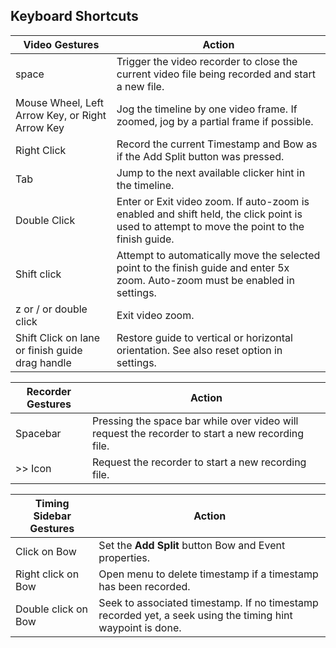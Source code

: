 ## Keyboard Shortcuts

| Video Gestures | Action |
| --- | --- |
| space | Trigger the video recorder to close the current video file being recorded and start a new file. |
| Mouse Wheel, Left Arrow Key, or Right Arrow Key | Jog the timeline by one video frame.  If zoomed, jog by a partial frame if possible. |
| Right Click | Record the current Timestamp and Bow as if the Add Split button was pressed. | 
| Tab | Jump to the next available clicker hint in the timeline. |
| Double Click | Enter or Exit video zoom.  If auto-zoom is enabled and shift held, the click point is used to attempt to move the point to the finish guide. |
| Shift click | Attempt to automatically move the selected point to the finish guide and enter 5x zoom.  Auto-zoom must be enabled in settings.|
| z or / or double click | Exit video zoom. |
| Shift Click on lane or finish guide drag handle| Restore guide to vertical or horizontal orientation. See also reset option in settings. |

| Recorder Gestures | Action |
| --- | --- |
| Spacebar | Pressing the space bar while over video will request the recorder to start a new recording file. |
| >> Icon | Request the recorder to start a new recording file. |

| Timing Sidebar Gestures | Action |
| --- | --- |
| Click on Bow| Set the **Add Split** button Bow and Event properties. |
| Right click on Bow | Open menu to delete timestamp if a timestamp has been recorded. |
| Double click on Bow| Seek to associated timestamp.  If no timestamp recorded yet, a seek using the timing hint waypoint is done. |
